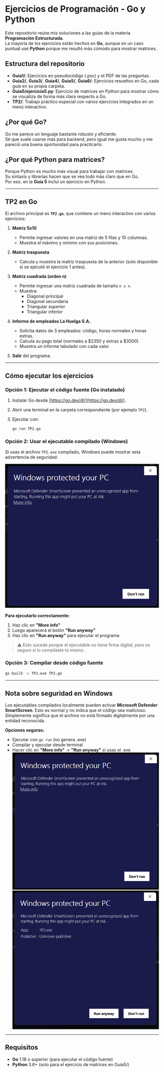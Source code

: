 # Ejercicios de Programación - Go y Python

Este repositorio reúne mis soluciones a las guías de la materia **Programación Estructurada**.  
La mayoría de los ejercicios están hechos en **Go**, aunque en un caso puntual usé **Python** porque me resultó más cómodo para mostrar matrices.

## Estructura del repositorio

- **Guia1/**: Ejercicios en pseudocódigo (.psc) y el PDF de las preguntas.
- **Guia2/**, **Guia3/**, **Guia4/**, **Guia5/**, **Guia6/**: Ejercicios resueltos en Go, cada guía en su propia carpeta.
- **Guia5/ejercicio5.py**: Ejercicio de matrices en Python para mostrar cómo se visualiza de forma más clara respecto a Go.
- **TP2/**: Trabajo práctico especial con varios ejercicios integrados en un menú interactivo.

## ¿Por qué Go?

Go me parece un lenguaje bastante robusto y eficiente.  
Sé que suele usarse más para backend, pero igual me gusta mucho y me pareció una buena oportunidad para practicarlo.

## ¿Por qué Python para matrices?

Porque Python es mucho más visual para trabajar con matrices.  
Su sintaxis y librerías hacen que se vea todo más claro que en Go.  
Por eso, en la **Guía 5** incluí un ejercicio en Python.

---

## TP2 en Go

El archivo principal es **`TP2.go`**, que contiene un menú interactivo con varios ejercicios:

1. **Matriz 5x10**  
   - Permite ingresar valores en una matriz de 5 filas y 10 columnas.  
   - Muestra el máximo y mínimo con sus posiciones.

2. **Matriz traspuesta**  
   - Calcula y muestra la matriz traspuesta de la anterior (solo disponible si se ejecutó el ejercicio 1 antes).

3. **Matriz cuadrada (orden n)**  
   - Permite ingresar una matriz cuadrada de tamaño `n x n`.  
   - Muestra:
     - Diagonal principal  
     - Diagonal secundaria  
     - Triangular superior  
     - Triangular inferior

4. **Informe de empleados La Huelga S.A.**  
   - Solicita datos de 3 empleados: código, horas normales y horas extras.  
   - Calcula su pago total (normales a $2350 y extras a $3500).  
   - Muestra un informe tabulado con cada valor.

0. **Salir** del programa.

---

## Cómo ejecutar los ejercicios

### Opción 1: Ejecutar el código fuente (Go instalado)

1. Instalar Go desde [https://go.dev/dl/](https://go.dev/dl/).  
2. Abrir una terminal en la carpeta correspondiente (por ejemplo `TP2`).  
3. Ejecutar con:  

   ```bash
   go run TP2.go
   ```

### Opción 2: Usar el ejecutable compilado (Windows)

Si usas el archivo `TP2.exe` compilado, Windows puede mostrar esta advertencia de seguridad:

![Advertencia de SmartScreen](TP2/exe1.png)

**Para ejecutarlo correctamente:**
1. Haz clic en **"More info"**
2. Luego aparecerá el botón **"Run anyway"**
3. Haz clic en **"Run anyway"** para ejecutar el programa

> ⚠️ Esto sucede porque el ejecutable no tiene firma digital, pero es seguro si lo compilaste tú mismo.

### Opción 3: Compilar desde código fuente

```bash
go build -o TP2.exe TP2.go
```

---

## Nota sobre seguridad en Windows

Los ejecutables compilados localmente pueden activar **Microsoft Defender SmartScreen**. Esto es normal y no indica que el código sea malicioso. Simplemente significa que el archivo no está firmado digitalmente por una entidad reconocida.

**Opciones seguras:**
- Ejecutar con `go run` (no genera .exe)
- Compilar y ejecutar desde terminal
- Hacer clic en **"More info"** → **"Run anyway"** si usas el .exe 
![SmartScreen](TP2/exe1.png)
![SmartScreen](TP2/exe2.png)

---

## Requisitos

- **Go** 1.18 o superior (para ejecutar el código fuente)
- **Python** 3.6+ (solo para el ejercicio de matrices en Guia5/)